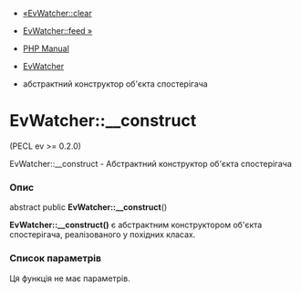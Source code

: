 - [«EvWatcher::clear](evwatcher.clear.md)
- [EvWatcher::feed »](evwatcher.feed.md)

- [PHP Manual](index.md)
- [EvWatcher](class.evwatcher.md)
- абстрактний конструктор об'єкта спостерігача

# EvWatcher::\_\_construct

(PECL ev \>= 0.2.0)

EvWatcher::\_\_construct - Абстрактний конструктор об'єкта спостерігача

### Опис

abstract public **EvWatcher::\_\_construct**()

**EvWatcher::\_\_construct()** є абстрактним конструктором
об'єкта спостерігача, реалізованого у похідних класах.

### Список параметрів

Ця функція не має параметрів.
